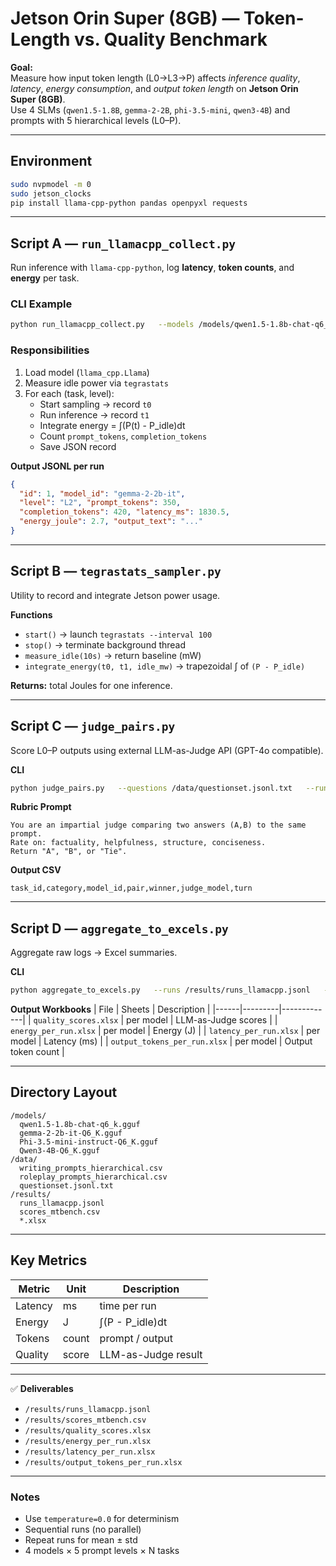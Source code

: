 # Jetson Orin Super (8GB) — Token-Length vs. Quality Benchmark

**Goal:**  
Measure how input token length (L0→L3→P) affects *inference quality*, *latency*, *energy consumption*, and *output token length* on **Jetson Orin Super (8GB)**.  
Use 4 SLMs (`qwen1.5-1.8B`, `gemma-2-2B`, `phi-3.5-mini`, `qwen3-4B`) and prompts with 5 hierarchical levels (L0–P).

---

## Environment
```bash
sudo nvpmodel -m 0
sudo jetson_clocks
pip install llama-cpp-python pandas openpyxl requests
```

---

## Script A — `run_llamacpp_collect.py`
Run inference with `llama-cpp-python`, log **latency**, **token counts**, and **energy** per task.

### CLI Example
```bash
python run_llamacpp_collect.py   --models /models/qwen1.5-1.8b-chat-q6_k.gguf /models/gemma-2-2b-it-Q6_K.gguf   /models/Phi-3.5-mini-instruct-Q6_K.gguf /models/Qwen3-4B-Q6_K.gguf   --prompts /data/writing_prompts_hierarchical.csv   --out_jsonl /results/runs_llamacpp.jsonl
```

### Responsibilities
1. Load model (`llama_cpp.Llama`)
2. Measure idle power via `tegrastats`
3. For each (task, level):
   - Start sampling → record `t0`
   - Run inference → record `t1`
   - Integrate energy = ∫(P(t) - P_idle)dt
   - Count `prompt_tokens`, `completion_tokens`
   - Save JSON record

**Output JSONL per run**
```json
{
  "id": 1, "model_id": "gemma-2-2b-it",
  "level": "L2", "prompt_tokens": 350,
  "completion_tokens": 420, "latency_ms": 1830.5,
  "energy_joule": 2.7, "output_text": "..."
}
```

---

## Script B — `tegrastats_sampler.py`
Utility to record and integrate Jetson power usage.

**Functions**
- `start()` → launch `tegrastats --interval 100`
- `stop()` → terminate background thread
- `measure_idle(10s)` → return baseline (mW)
- `integrate_energy(t0, t1, idle_mw)` → trapezoidal ∫ of `(P - P_idle)`

**Returns:** total Joules for one inference.

---

## Script C — `judge_pairs.py`
Score L0–P outputs using external LLM-as-Judge API (GPT-4o compatible).

**CLI**
```bash
python judge_pairs.py   --questions /data/questionset.jsonl.txt   --runs_root /results   --model gpt-4o   --api_url https://api.chatanywhere.tech/v1/chat/completions   --api_key_env MY_JUDGE_KEY   --out /results/scores_mtbench.csv
```

**Rubric Prompt**
```
You are an impartial judge comparing two answers (A,B) to the same prompt.
Rate on: factuality, helpfulness, structure, conciseness.
Return "A", "B", or "Tie".
```

**Output CSV**
```
task_id,category,model_id,pair,winner,judge_model,turn
```

---

## Script D — `aggregate_to_excels.py`
Aggregate raw logs → Excel summaries.

**CLI**
```bash
python aggregate_to_excels.py   --runs /results/runs_llamacpp.jsonl   --scores /results/scores_mtbench.csv   --outdir /results
```

**Output Workbooks**
| File | Sheets | Description |
|------|---------|-------------|
| `quality_scores.xlsx` | per model | LLM-as-Judge scores |
| `energy_per_run.xlsx` | per model | Energy (J) |
| `latency_per_run.xlsx` | per model | Latency (ms) |
| `output_tokens_per_run.xlsx` | per model | Output token count |

---

## Directory Layout
```
/models/
  qwen1.5-1.8b-chat-q6_k.gguf
  gemma-2-2b-it-Q6_K.gguf
  Phi-3.5-mini-instruct-Q6_K.gguf
  Qwen3-4B-Q6_K.gguf
/data/
  writing_prompts_hierarchical.csv
  roleplay_prompts_hierarchical.csv
  questionset.jsonl.txt
/results/
  runs_llamacpp.jsonl
  scores_mtbench.csv
  *.xlsx
```

---

## Key Metrics
| Metric | Unit | Description |
|---------|------|-------------|
| Latency | ms | time per run |
| Energy | J | ∫(P - P_idle)dt |
| Tokens | count | prompt / output |
| Quality | score | LLM-as-Judge result |

---

✅ **Deliverables**
- `/results/runs_llamacpp.jsonl`
- `/results/scores_mtbench.csv`
- `/results/quality_scores.xlsx`
- `/results/energy_per_run.xlsx`
- `/results/latency_per_run.xlsx`
- `/results/output_tokens_per_run.xlsx`

---

### Notes
- Use `temperature=0.0` for determinism  
- Sequential runs (no parallel)  
- Repeat runs for mean ± std  
- 4 models × 5 prompt levels × N tasks
